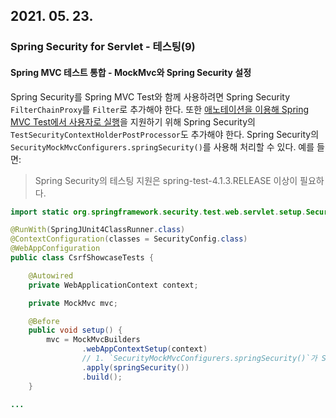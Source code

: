## 2021. 05. 23.

### Spring Security for Servlet - 테스팅(9)

#### Spring MVC 테스트 통합 - MockMvc와  Spring Security 설정

Spring Security를 Spring MVC Test와 함께 사용하려면 Spring Security `FilterChainProxy`를 `Filter`로 추가해야 한다. 또한 [애노테이션을 이용해 Spring MVC Test에서 사용자로 실행][running-as-a-user-in-spring-mvc-test-with-annotation]을 지원하기 위해 Spring Security의 `TestSecurityContextHolderPostProcessor`도 추가해야 한다. Spring Security의 `SecurityMockMvcConfigurers.springSecurity()`를 사용해 처리할 수 있다. 예를 들면:

> Spring Security의 테스팅 지원은 spring-test-4.1.3.RELEASE 이상이 필요하다.

```java
import static org.springframework.security.test.web.servlet.setup.SecurityMockMvcConfigurers.*;

@RunWith(SpringJUnit4ClassRunner.class)
@ContextConfiguration(classes = SecurityConfig.class)
@WebAppConfiguration
public class CsrfShowcaseTests {

    @Autowired
    private WebApplicationContext context;

    private MockMvc mvc;

    @Before
    public void setup() {
        mvc = MockMvcBuilders
                .webAppContextSetup(context)
            	// 1. `SecurityMockMvcConfigurers.springSecurity()`가 Spring Security를 Spring MVC Test와 통합하는 데 필요한 모든 기본 설정을 수행할 것이다.
                .apply(springSecurity()) 
                .build();
    }

...
```



[running-as-a-user-in-spring-mvc-test-with-annotation]: https://docs.spring.io/spring-security/site/docs/5.4.1/reference/html5/#running-as-a-user-in-spring-mvc-test-with-annotations